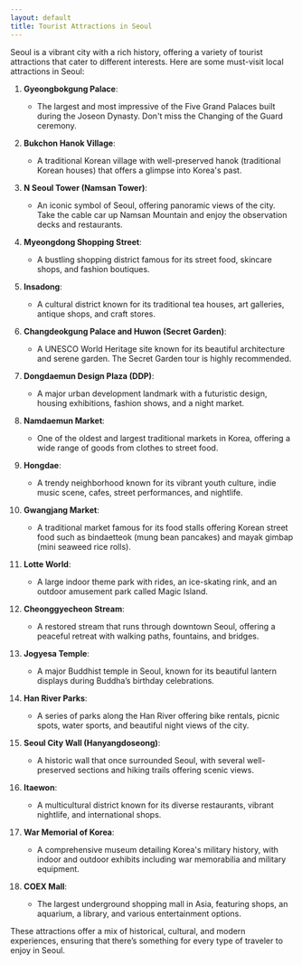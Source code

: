```yaml
---
layout: default
title: Tourist Attractions in Seoul
---
```

Seoul is a vibrant city with a rich history, offering a variety of tourist attractions that cater to different interests. Here are some must-visit local attractions in Seoul:

1. **Gyeongbokgung Palace**:
   - The largest and most impressive of the Five Grand Palaces built during the Joseon Dynasty. Don't miss the Changing of the Guard ceremony.

2. **Bukchon Hanok Village**:
   - A traditional Korean village with well-preserved hanok (traditional Korean houses) that offers a glimpse into Korea's past.

3. **N Seoul Tower (Namsan Tower)**:
   - An iconic symbol of Seoul, offering panoramic views of the city. Take the cable car up Namsan Mountain and enjoy the observation decks and restaurants.

4. **Myeongdong Shopping Street**:
   - A bustling shopping district famous for its street food, skincare shops, and fashion boutiques.

5. **Insadong**:
   - A cultural district known for its traditional tea houses, art galleries, antique shops, and craft stores.

6. **Changdeokgung Palace and Huwon (Secret Garden)**:
   - A UNESCO World Heritage site known for its beautiful architecture and serene garden. The Secret Garden tour is highly recommended.

7. **Dongdaemun Design Plaza (DDP)**:
   - A major urban development landmark with a futuristic design, housing exhibitions, fashion shows, and a night market.

8. **Namdaemun Market**:
   - One of the oldest and largest traditional markets in Korea, offering a wide range of goods from clothes to street food.

9. **Hongdae**:
   - A trendy neighborhood known for its vibrant youth culture, indie music scene, cafes, street performances, and nightlife.

10. **Gwangjang Market**:
    - A traditional market famous for its food stalls offering Korean street food such as bindaetteok (mung bean pancakes) and mayak gimbap (mini seaweed rice rolls).

11. **Lotte World**:
    - A large indoor theme park with rides, an ice-skating rink, and an outdoor amusement park called Magic Island.

12. **Cheonggyecheon Stream**:
    - A restored stream that runs through downtown Seoul, offering a peaceful retreat with walking paths, fountains, and bridges.

13. **Jogyesa Temple**:
    - A major Buddhist temple in Seoul, known for its beautiful lantern displays during Buddha’s birthday celebrations.

14. **Han River Parks**:
    - A series of parks along the Han River offering bike rentals, picnic spots, water sports, and beautiful night views of the city.

15. **Seoul City Wall (Hanyangdoseong)**:
    - A historic wall that once surrounded Seoul, with several well-preserved sections and hiking trails offering scenic views.

16. **Itaewon**:
    - A multicultural district known for its diverse restaurants, vibrant nightlife, and international shops.

17. **War Memorial of Korea**:
    - A comprehensive museum detailing Korea's military history, with indoor and outdoor exhibits including war memorabilia and military equipment.

18. **COEX Mall**:
    - The largest underground shopping mall in Asia, featuring shops, an aquarium, a library, and various entertainment options.

These attractions offer a mix of historical, cultural, and modern experiences, ensuring that there’s something for every type of traveler to enjoy in Seoul.

